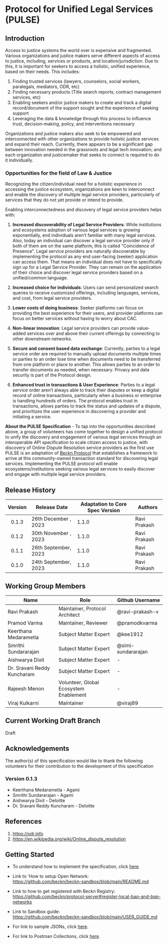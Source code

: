 # Protocol for Unified Legal Services (PULSE)
## Introduction

Access to justice systems the world over is expensive and fragmented. Various organizations and justice makers serve different aspects of access to justice, including, services or products, and location/jurisdiction. Due to this,  it is important for seekers to access a holistic, unified experience, based on their needs. This includes: 
 
1. Finding trusted services (lawyers, counselors, social workers, paralegals, mediators, ODR, etc) 
2. Finding necessary products (Title search reports; contract management services, etc) 
3. Enabling seekers and/or justice makers to create and track a digital record/document of the support sought and the experience of seeking support 
4. Leveraging the data & knowledge through this process to influence trust, decision-making, policy, and interventions necessary 
 
Organizations and justice makers also seek to be empowered and interconnected with other organizations to provide holistic justice services and expand their reach. Currently, there appears to be a significant gap between innovation needed in the grassroots and legal tech innovation; and each organization and justicemaker that seeks to connect is required to do it individually. 

### Opportunities for the field of Law & Justice
Recognizing the citizen/individual need for a holistic experience in accessing the justice ecosystem, organizations are keen to interconnect and enable the discovery of multiple legal service providers, particularly of services that they do not yet provide or intend to provide. 
 
Enabling interconnectedness and discovery of legal service providers helps with: 
 
1. **Increased discoverability of Legal Service Providers**: While institutions and ecosystems adoption of various legal services is growing exponentially, end individuals aren’t familiar with many legal services. Also, today an individual can discover a legal service provider only if both of them are on the same platform, this is called "Coincidence of Presence". Legal service providers are naturally discoverable by implementing the protocol as any end user-facing (seeker) application can access them. That means an individual does not have to specifically sign up for a Legal Service Provider. They can remain on the application of their choice and discover legal service providers based on a unified/common language. 

2. **Increased choice for individuals**: Users can send personalized search queries to receive customized offerings, including languages, services, and cost, from legal service providers.  
3. **Lower costs of doing business**: Seeker platforms can focus on providing the best experience for their users, and provider platforms can focus on better services without having to worry about CAC. 
4. **Non-linear innovation**: Legal service providers can provide value-added services over and above their current offerings by connecting to other downstream networks.  
5. **Secure and consent based data exchange**: Currently, parties to a legal service order are required to manually upload documents multiple times or parties to an order lose time when documents need to be transferred from one platform or place to another. This allows parties to an order to transfer documents as needed, when necessary. Privacy and data security is part of the Protocol design. 
6. **Enhanced trust in transactions & User Experience**: Parties to a legal service order aren’t always able to track their disputes or keep a digital record of online transactions, particularly when a business or enterprise is handling hundreds of orders. The protocol enables trust in transactions, allows parties to track the status and updates of a dispute, and prioritizes the user experience in discovering a provider and initiating a service.

**About the PULSE Specification** - To tap into the opportunities described above, a group of volunteers has come together to design a unified protocol to unify the discovery and engagement of various legal services through an interoperable API specification to scale citizen access to justice, with discovery of Online Dispute Resolution service providers as the first use PULSE is an adaptation of [Beckn Protocol](https://github.com/beckn/protocol-specifications) that establishes a framework to arrive at this community-owned transaction standard for discovering legal services. Implementing the PULSE protocol will enable ecosystems/institutions seeking various legal services to easily discover and engage with multiple legal service providers.


## Release History

| Version | Release Date         | Adaptation to Core Spec Version | Authors      |
| :-----: | -------------------- | ------------------------------- | ------------ |
|  0.1.3  | 26th December , 2023 | 1.1.0                           | Ravi Prakash |
|  0.1.2  | 30th November , 2023 | 1.1.0                           | Ravi Prakash |
|  0.1.1  | 26th September, 2023 | 1.1.0                           | Ravi Prakash |
|  0.1.0  | 24th September, 2023 | 1.1.0                           | Ravi Prakash |

## Working Group Members

| Name                        | Role                                     | Github Username    |
| --------------------------- | -----------------------------------------| -------------------|
| Ravi Prakash                | Maintainer, Protocol Architect           | @ravi-prakash-v    |
| Pramod Varma                | Maintainer, Reviewer                     | @pramodkvarma      |
| Keerthana Medarametla       | Subject Matter Expert                    | @kee1912           |
| Smrithi Sundararajan        | Subject Matter Expert                    | @simi-sundararajan |
| Aishwarya Dixit             | Subject Matter Expert                    |        -           |
| Dr. Sravani Reddy Kuncharam | Subject Matter Expert                    |        -           |
| Rajeesh Menon               | Volunteer, Global Ecosystem Enablement   |        -           |
| Viraj Kulkarni        | Maintainer                    | @viraj89 |

## Current Working Draft Branch
Draft

## Acknowledgements

The author(s) of this specification would like to thank the following volunteers for their contribution to the development of this specification

### Version 0.1.3

- Keerthana Medarametla - Agami
- Smrithi Sundararajan - Agami
- Aishwarya Dixit - Deloitte
- Dr. Sravani Reddy Kuncharam - Deloitte

## References
1. https://odr.info
2. https://en.wikipedia.org/wiki/Online_dispute_resolution

## Getting Started

* To understand how to implement the specification, click [here](./docs). <br/>

* Link to 'How to setup Open Network: <br/>
https://github.com/beckn/beckn-sandbox/blob/main/README.md

* Link to how to get registered with Beckn Registry: <br/>
https://github.com/beckn/protocol-server#register-local-bap-and-bpp-networks

* Link to Sandbox guide: <br/>
https://github.com/beckn/beckn-sandbox/blob/main/USER_GUIDE.md

* For link to sample JSONs, click [here](/https://github.com/beckn/PULSE-Specification/tree/main/examples). <br/>

* For link to Postman Collections, click [here](/https://github.com/beckn/beckn-sandbox/blob/main/artefacts/ODR/ODR%20Sandbox%20Latest.postman_collection.json). <br/>